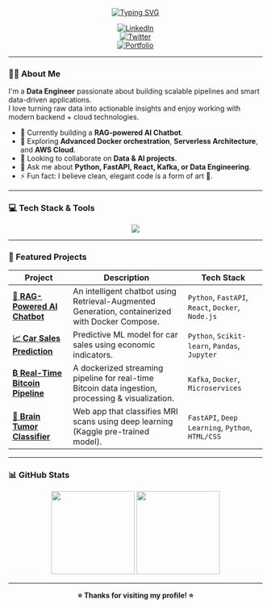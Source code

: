 <p align="center">
  <a href="https://git.io/typing-svg">
    <img src="https://readme-typing-svg.herokuapp.com?font=Fira+Code&size=22&pause=1000&color=36BCF7&center=true&vCenter=true&width=500&lines=Hi+👋+I'm+Amine+El+Gardoum;Passionate+Data+Engineer;Always+Learning+%26+Growing" alt="Typing SVG" />
  </a>
</p>

<!-- Social Icons -->
<p align="center">
  <a href="https://www.linkedin.com/in/amine-el-gardoum-491a82333">
    <img src="https://img.shields.io/badge/LinkedIn-0A66C2?style=for-the-badge&logo=linkedin&logoColor=white" alt="LinkedIn"/>
  </a>
  <br>
  <a href="https://x.com/AMINE44467019">
    <img src="https://img.shields.io/badge/Twitter-000000?style=for-the-badge&logo=x&logoColor=white" alt="Twitter"/>
  </a>
  <br>
  <a href="https://porftolio-amine.netlify.app/">
    <img src="https://img.shields.io/badge/Portfolio-FF7139?style=for-the-badge&logo=google-browser&logoColor=white" alt="Portfolio"/>
  </a>
  <br>
</p>

---

### 👨‍💻 About Me

I'm a **Data Engineer** passionate about building scalable pipelines and smart data-driven applications.  
I love turning raw data into actionable insights and enjoy working with modern backend + cloud technologies.  

- 🔭 Currently building a **RAG-powered AI Chatbot**.  
- 🌱 Exploring **Advanced Docker orchestration**, **Serverless Architecture**, and **AWS Cloud**.  
- 👯 Looking to collaborate on **Data & AI projects**.  
- 💬 Ask me about **Python, FastAPI, React, Kafka, or Data Engineering**.  
- ⚡ Fun fact: I believe clean, elegant code is a form of art 🎨.  

---

### 💻 Tech Stack & Tools

<p align="center">
  <img src="https://skillicons.dev/icons?i=python,fastapi,react,mongodb,docker,git,java,kafka,c,github,linux" />
</p>

---

### 🚀 Featured Projects

| Project | Description | Tech Stack |
|---------|-------------|------------|
| **[🤖 RAG-Powered AI Chatbot](https://github.com/amineelgardoum-rgb/Rag_amine_chatbot)** | An intelligent chatbot using Retrieval-Augmented Generation, containerized with Docker Compose. | `Python`, `FastAPI`, `React`, `Docker`, `Node.js` |
| **[📈 Car Sales Prediction](https://github.com/amineelgardoum-rgb/Prediction_Sales)** | Predictive ML model for car sales using economic indicators. | `Python`, `Scikit-learn`, `Pandas`, `Jupyter` |
| **[₿ Real-Time Bitcoin Pipeline](https://github.com/amineelgardoum-rgb/transactions_e_commerce_pipeline)** | A dockerized streaming pipeline for real-time Bitcoin data ingestion, processing & visualization. | `Kafka`, `Docker`, `Microservices` |
| **[🧠 Brain Tumor Classifier](https://github.com/amineelgardoum-rgb/tumor)** | Web app that classifies MRI scans using deep learning (Kaggle pre-trained model). | `FastAPI`, `Deep Learning`, `Python`, `HTML/CSS` |

---

### 📊 GitHub Stats

<p align="center">
  <img src="https://github-readme-stats.vercel.app/api?username=amineelgardoum-rgb&show_icons=true&theme=radical&hide_border=true&include_all_commits=true" height="165" />
  <img src="https://github-readme-stats.vercel.app/api/top-langs/?username=amineelgardoum-rgb&layout=compact&theme=radical&hide_border=true" height="165" />
</p>

---

<p align="center">
  <b>⭐ Thanks for visiting my profile! ⭐</b>
</p>
